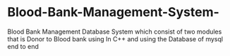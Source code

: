 # Blood-Bank-Management-System-
Blood Bank Management Database System which consist of two modules that is Donor to Blood bank using In C++ and using the Database of mysql end to end

